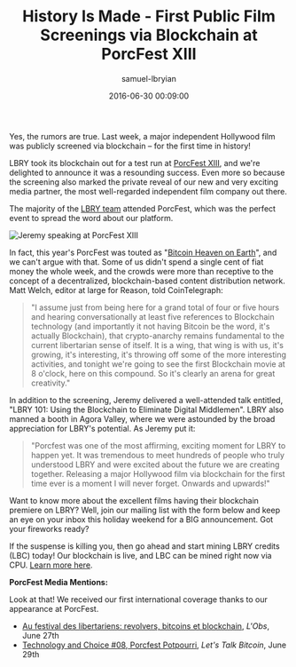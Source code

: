 ﻿---
author: samuel-lbryian
title: 'History Is Made - First Public Film Screenings via Blockchain at PorcFest XIII'
date: '2016-06-30 00:09:00'
---

Yes, the rumors are true. Last week, a major independent Hollywood film was publicly screened via blockchain – for the first time in history!

LBRY took its blockchain out for a test run at [PorcFest XIII](http://porcfest.com), and we're delighted to announce it was a resounding success. Even more so because the screening also marked the private reveal of our new and very exciting media partner, the most well-regarded independent film company out there.

The majority of the [LBRY team](/team) attended PorcFest, which was the perfect event to spread the word about our platform.

![Jeremy speaking at PorcFest XIII](/img/lbryatpf.jpg)

In fact, this year's PorcFest was touted as "[Bitcoin Heaven on Earth](http://cointelegraph.com/news/bitcoin-heaven-on-earth-13th-annual-porcupine-freedom-festival-in-lancaster-new-hampshire)", and we can't argue with that. Some of us didn't spend a single cent of fiat money the whole week, and the crowds were more than receptive to the concept of a decentralized, blockchain-based content distribution network. Matt Welch, editor at large for Reason, told CoinTelegraph:

> "I assume just from being here for a grand total of four or five hours and hearing conversationally at least five references to Blockchain technology (and importantly it not having Bitcoin be the word, it's actually Blockchain), that crypto-anarchy remains fundamental to the current libertarian sense of itself. It is a wing, that wing is with us, it's growing, it's interesting, it's throwing off some of the more interesting activities, and tonight we're going to see the first Blockchain movie at 8 o'clock, here on this compound. So it's clearly an arena for great creativity."

In addition to the screening, Jeremy delivered a well-attended talk entitled, "LBRY 101: Using the Blockchain to Eliminate Digital Middlemen". LBRY also manned a booth in Agora Valley, where we were astounded by the broad appreciation for LBRY's potential. As Jeremy put it:

> "Porcfest was one of the most affirming, exciting moment for LBRY to happen yet. It was tremendous to meet hundreds of people who truly understood LBRY and were excited about the future we are creating together. Releasing a major Hollywood film via blockchain for the first time ever is a moment I will never forget. Onwards and upwards!"

Want to know more about the excellent films having their blockchain premiere on LBRY? Well, join our mailing list with the form below and keep an eye on your inbox this holiday weekend for a BIG announcement. Got your fireworks ready?

If the suspense is killing you, then go ahead and start mining LBRY credits (LBC) today! Our blockchain is live, and LBC can be mined right now via CPU. [Learn more here](/news/lbry-blockchain-live-mine-lbc-now).

**PorcFest Media Mentions:**

Look at that! We received our first international coverage thanks to our appearance at PorcFest.

* [Au festival des libertariens: revolvers, bitcoins et blockchain](http://rue89.nouvelobs.com/2016/06/27/festival-libertariens-revolvers-bitcoins-blockchains-264478), *L'Obs*, June 27th
* [Technology and Choice #08, Porcfest Potpourri](https://letstalkbitcoin.com/blog/post/technology-and-choice-08-porcfest-potpourri), *Let's Talk Bitcoin*, June 29th

